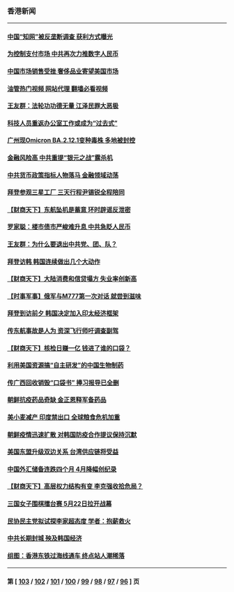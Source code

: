 ### 香港新闻
---
#### [中国“知网”被反垄断调查 获利方式曝光](../../pages/ncid1349362/n13742262.md?05221245) 
#### [为控制支付市场 中共再次力推数字人民币](../../pages/ncid1349362/n13742259.md?05221245) 
#### [中国市场销售受挫 奢侈品业寄望美国市场](../../pages/ncid1349362/n13742248.md?05221245) 
#### [油管热门视频 网站代理 翻墙必看视频](http://209.222.30.114:81/youtube.html?05221245)
#### [王友群：法轮功功德无量 江泽民罪大恶极](../../pages/ncid1349362/n13741673.md?05221245) 
#### [科技人员重返办公室工作或成为“过去式”](../../pages/ncid1349362/n13742088.md?05221245) 
#### [广州现Omicron BA.2.12.1变种毒株 多地被封控](../../pages/ncid1349362/n13742084.md?05221245) 
#### [金融风险高 中共重提“银元之战”露杀机](../../pages/ncid1349362/n13742039.md?05221245) 
#### [中共货币政策指标人物落马 金融领域动荡](../../pages/ncid1349362/n13741950.md?05221245) 
#### [拜登参观三星工厂 三天行程尹锡锐全程陪同](../../pages/ncid1349362/n13741945.md?05221245) 
#### [【财商天下】东航坠机是蓄意 环时辟谣反泄密](../../pages/ncid1349362/n13741724.md?05221245) 
#### [罗家聪：楼市债市严峻难升息 中共急眨人民币](../../pages/ncid1349362/n13741620.md?05221245) 
#### [王友群：为什么要退出中共党、团、队？](../../pages/ncid1349362/n13739453.md?05221245) 
#### [拜登访韩 韩国连续做出几个大动作](../../pages/ncid1349362/n13741304.md?05221245) 
#### [【财商天下】大陆消费和信贷塌方 失业率创新高](../../pages/ncid1349362/n13741053.md?05221245) 
#### [【时事军事】俄军与M777第一次对话 就尝到滋味](../../pages/ncid1349362/n13740913.md?05221245) 
#### [拜登到访前夕 韩国决定加入印太经济框架](../../pages/ncid1349362/n13740458.md?05221245) 
#### [传东航事故是人为 资深飞行师吁调查副驾](../../pages/ncid1349362/n13740449.md?05221245) 
#### [【财商天下】核检日赚一亿 钱进了谁的口袋？](../../pages/ncid1349362/n13740132.md?05221245) 
#### [利用美国资源搞“自主研发”的中国生物制药](../../pages/ncid1349362/n13740112.md?05221245) 
#### [传广西回收销毁“口袋书” 捧习报导已全删](../../pages/ncid1349362/n13740103.md?05221245) 
#### [朝鲜抗疫药品奇缺 金正恩释军备药品](../../pages/ncid1349362/n13740094.md?05221245) 
#### [美小麦减产 印度禁出口 全球粮食危机加重](../../pages/ncid1349362/n13740088.md?05221245) 
#### [朝鲜疫情迅速扩散 对韩国防疫合作提议保持沉默](../../pages/ncid1349362/n13739583.md?05221245) 
#### [美国东盟升级双边关系 台湾供应链将受益](../../pages/ncid1349362/n13739521.md?05221245) 
#### [中国外汇储备连跌四个月 4月降幅创纪录](../../pages/ncid1349362/n13739541.md?05221245) 
#### [【财商天下】高层权力结构有变 李克强收拾危局？](../../pages/ncid1349362/n13739513.md?05221245) 
#### [三国女子围棋擂台赛 5月22日拉开战幕](../../pages/ncid1349362/n13739361.md?05221245) 
#### [民协民主党拟试探李家超态度 学者：抱薪救火](../../pages/ncid1349362/n13739356.md?05221245) 
#### [中共长期封城 殃及韩国经济](../../pages/ncid1349362/n13739351.md?05221245) 
#### [组图：香港东铁过海线通车 终点站人潮稀落](../../pages/ncid1349362/n13739099.md?05221245) 

---
#### 第 [ [103](./103.md?05221245) / [102](./102.md?05221245) / [101](./101.md?05221245) / [100](./100.md?05221245) / [99](./99.md?05221245) / [98](./98.md?05221245) / [97](./97.md?05221245) / [96](./96.md?05221245) ] 页
